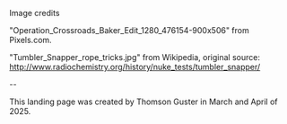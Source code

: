 Image credits

"Operation_Crossroads_Baker_Edit_1280_476154-900x506" from Pixels.com.

"Tumbler_Snapper_rope_tricks.jpg" from Wikipedia, original source: http://www.radiochemistry.org/history/nuke_tests/tumbler_snapper/

--

This landing page was created by Thomson Guster in March and April of 2025.


